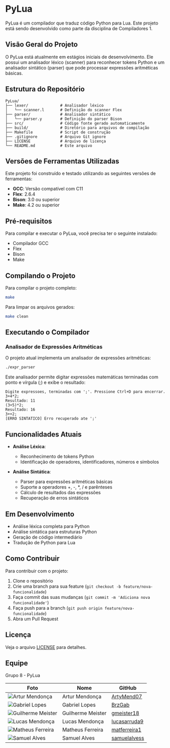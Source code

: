 # PyLua

PyLua é um compilador que traduz código Python para Lua. Este projeto está sendo desenvolvido como parte da disciplina de Compiladores 1.

## Visão Geral do Projeto

O PyLua está atualmente em estágios iniciais de desenvolvimento. Ele possui um analisador léxico (scanner) para reconhecer tokens Python e um analisador sintático (parser) que pode processar expressões aritméticas básicas.

## Estrutura do Repositório

```
PyLua/
├── lexer/              # Analisador léxico
│   └── scanner.l       # Definição do scanner Flex
├── parser/             # Analisador sintático
│   └── parser.y        # Definição do parser Bison
├── src/                # Código fonte gerado automaticamente
├── build/              # Diretório para arquivos de compilação
├── Makefile            # Script de construção
├── .gitignore          # Arquivo Git ignore
├── LICENSE             # Arquivo de licença
└── README.md           # Este arquivo
```

## Versões de Ferramentas Utilizadas

Este projeto foi construído e testado utilizando as seguintes versões de ferramentas:
* **GCC**: Versão compatível com C11
* **Flex**: 2.6.4
* **Bison**: 3.0 ou superior
* **Make**: 4.2 ou superior

## Pré-requisitos

Para compilar e executar o PyLua, você precisa ter o seguinte instalado:
- Compilador GCC
- Flex
- Bison
- Make

## Compilando o Projeto

Para compilar o projeto completo:
```bash
make
```

Para limpar os arquivos gerados:
```bash
make clean
```

## Executando o Compilador

### Analisador de Expressões Aritméticas

O projeto atual implementa um analisador de expressões aritméticas:
```bash
./expr_parser
```

Este analisador permite digitar expressões matemáticas terminadas com ponto e vírgula (;) e exibe o resultado:
```
Digite expressoes, terminadas com ';'. Pressione Ctrl+D para encerrar.
3+4*2;
Resultado: 11
(3+5)*2;
Resultado: 16
3++2;
[ERRO SINTATICO] Erro recuperado ate ';'
```

## Funcionalidades Atuais

- **Análise Léxica**: 
  - Reconhecimento de tokens Python
  - Identificação de operadores, identificadores, números e símbolos

- **Análise Sintática**:
  - Parser para expressões aritméticas básicas
  - Suporte a operadores +, -, *, / e parênteses
  - Cálculo de resultados das expressões
  - Recuperação de erros sintáticos

## Em Desenvolvimento

- Análise léxica completa para Python
- Análise sintática para estruturas Python
- Geração de código intermediário
- Tradução de Python para Lua

## Como Contribuir

Para contribuir com o projeto:

1. Clone o repositório
2. Crie uma branch para sua feature (`git checkout -b feature/nova-funcionalidade`)
3. Faça commit das suas mudanças (`git commit -m 'Adiciona nova funcionalidade'`)
4. Faça push para a branch (`git push origin feature/nova-funcionalidade`)
5. Abra um Pull Request

## Licença

Veja o arquivo [LICENSE](LICENSE) para detalhes.

## Equipe

Grupo 8 - PyLua

| Foto | Nome | GitHub |
|------|------|--------|
| ![Artur Mendonça](https://github.com/ArtyMend07.png?size=100) | Artur Mendonça | [ArtyMend07](https://github.com/ArtyMend07) |
| ![Gabriel Lopes](https://github.com/BrzGab.png?size=100) | Gabriel Lopes | [BrzGab](https://github.com/BrzGab) |
| ![Guilherme Meister](https://github.com/gmeister18.png?size=100) | Guilherme Meister | [gmeister18](https://github.com/gmeister18) |
| ![Lucas Mendonça](https://github.com/lucasarruda9.png?size=100) | Lucas Mendonça | [lucasarruda9](https://github.com/lucasarruda9) |
| ![Matheus Ferreira](https://github.com/matferreira1.png?size=100) | Matheus Ferreira | [matferreira1](https://github.com/matferreira1) |
| ![Samuel Alves](https://github.com/samuelalvess.png?size=100) | Samuel Alves | [samuelalvess](https://github.com/samuelalvess) |